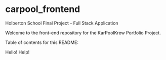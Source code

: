 # carpool_frontend
Holberton School Final Project - Full Stack Application

Welcome to the front-end repository for the KarPoolKrew Portfolio Project.

Table of contents for this README:

Hello! Help!
